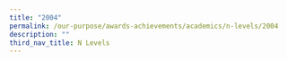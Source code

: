 ```yaml
---
title: "2004"
permalink: /our-purpose/awards-achievements/academics/n-levels/2004
description: ""
third_nav_title: N Levels
---
```

